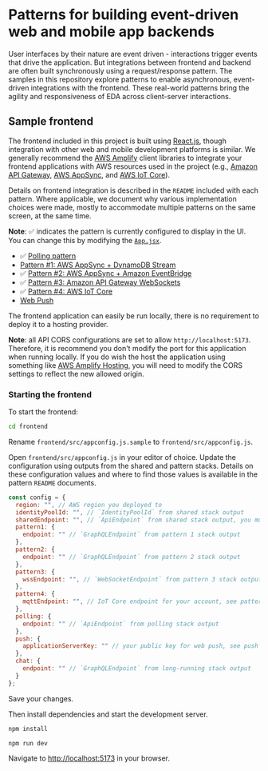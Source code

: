 # Patterns for building event-driven web and mobile app backends

User interfaces by their nature are event driven - interactions trigger events that drive the application. But integrations between frontend and backend are often built synchronously using a request/response pattern. The samples in this repository explore patterns to enable asynchronous, event-driven integrations with the frontend. These real-world patterns bring the agility and responsiveness of EDA across client-server interactions.

## Sample frontend

The frontend included in this project is built using [React.js](https://react.dev), though integration with other web and mobile development platforms is similar. We generally recommend the [AWS Amplify](https://docs.amplify.aws/javascript/start/getting-started/) client libraries to integrate your frontend applications with AWS resources used in the project (e.g., [Amazon API Gateway](https://aws.amazon.com/api-gateway/), [AWS AppSync](https://aws.amazon.com/appsync/), and [AWS IoT Core](https://aws.amazon.com/iot-core/)).

Details on frontend integration is described in the `README` included with each pattern. Where applicable, we document why various implementation choices were made, mostly to accommodate multiple patterns on the same screen, at the same time.

**Note**: ✅ indicates the pattern is currently configured to display in the UI. You can change this by modifying the [`App.jsx`](./src/App.jsx).

- ✅ [Polling pattern](../patterns/polling/README.md)
- [Pattern #1: AWS AppSync + DynamoDB Stream](../patterns/1-appsync/README.md)
- ✅ [Pattern #2: AWS AppSync + Amazon EventBridge](../patterns/2-eb-to-appsync/README.md)
- ✅ [Pattern #3: Amazon API Gateway WebSockets](../patterns/3-apigw-websocket/README.md)
- ✅ [Pattern #4: AWS IoT Core](../patterns/4-iot-core/README.md)
- [Web Push](../patterns/push/README.md)

The frontend application can easily be run locally, there is no requirement to deploy it to a hosting provider.

**Note**: all API CORS configurations are set to allow `http://localhost:5173`. Therefore, it is recommend you don't modify the port for this application when running locally. If you do wish the host the application using something like [AWS Amplify Hosting](https://aws.amazon.com/amplify/hosting/), you will need to modify the CORS settings to reflect the new allowed origin.

### Starting the frontend

To start the frontend:

``` bash
cd frontend
```

Rename `frontend/src/appconfig.js.sample` to `frontend/src/appconfig.js`.

Open `frontend/src/appconfig.js` in your editor of choice. Update the configuration using outputs from the shared and pattern stacks. Details on these configuration values and where to find those values is available in the pattern `README` documents.

``` js
const config = {
  region: "", // AWS region you deployed to
  identityPoolId: "", // `IdentityPoolId` from shared stack output
  sharedEndpoint: "", // `ApiEndpoint` from shared stack output, you must include `/Prod` at end
  pattern1: {
    endpoint: "" // `GraphQLEndpoint` from pattern 1 stack output
  },
  pattern2: {
    endpoint: "" // `GraphQLEndpoint` from pattern 2 stack output
  },
  pattern3: {
    wssEndpoint: "", // `WebSocketEndpoint` from pattern 3 stack output, you must include `wss://` at start and `/prod` at end
  },
  pattern4: {
    mqttEndpoint: "", // IoT Core endpoint for your account, see pattern 4 README
  },
  polling: {
    endpoint: "" // `ApiEndpoint` from polling stack output
  },
  push: {
    applicationServerKey: "" // your public key for web push, see push pattern README for details
  },
  chat: {
    endpoint: "" // `GraphQLEndpoint` from long-running stack output
  }
};
```

Save your changes.

Then install dependencies and start the development server.

``` bash
npm install

npm run dev
```

Navigate to [http://localhost:5173](http://localhost:5173) in your browser.
